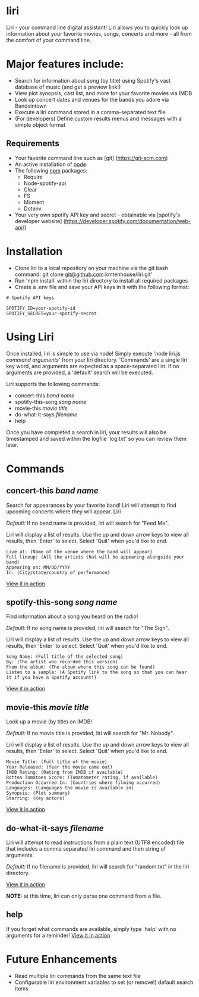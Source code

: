 # liri
Liri - your command line digital assistant!  Liri allows you to quickly look up information about your favorite movies, songs, concerts and more - all from the comfort of your command line.

# Major features include:
* Search for information about song (by title) using Spotify's vast database of music (and get a preview link!)
* View plot synopsis, cast list, and more for your favorite movies via IMDB
* Look up concert dates and venues for the bands you adore via Bandsintown
* Execute a liri command stored in a comma-separated text file
* (For developers) Define custom results menus and messages with a simple object format

## Requirements
* Your favorite command line such as [git] (https://git-scm.com)
* An active installation of [node](https://nodejs.org/en/)
* The following [npm](https://www.npmjs.com/) packages:
    * Require
    * Node-spotify-api
    * Clear
    * FS
    * Moment
    * Dotenv
* Your very own spotify API key and secret - obtainable via [spotify's developer website] (https://developer.spotify.com/documentation/web-api/)

# Installation
* Clone liri to a local repository on your machine via the git bash command: git clone git@github.com:kmtenhouse/liri.git'
* Run 'npm install' within the liri directory to install all required packages
* Create a .env file and save your API keys in it with the following format:
```
# Spotify API keys

SPOTIFY_ID=your-spotify-id
SPOTIFY_SECRET=your-spotify-secret
```

# Using Liri
Once installed, liri is simple to use via node!  Simply execute 'node liri.js _command arguments_' from your liri directory. 'Commands' are a single liri key word, and arguments are expected as a space-separated list. If no arguments are provided, a 'default' search will be executed.

Liri supports the following commands:
* concert-this _band name_ 
* spotify-this-song _song name_
* movie-this _movie title_
* do-what-it-says _filename_
* help 

Once you have completed a search in liri, your results will also be timestamped and saved within the logfile 'log.txt' so you can review them later.

# Commands
## concert-this _band name_ 
Search for appearances by your favorite band! Liri will attempt to find upcoming concerts where they will appear. Liri

*Default:* If no band name is provided, liri will search for "Feed Me". 

Liri will display a list of results. Use the up and down arrow keys to view all results, then 'Enter' to select. Select 'Quit' when you'd like to end.

```
Live at: (Name of the venue where the band will appear)
Full lineup: (All the artists that will be appearing alongside your band)
Appearing on: MM/DD/YYYY 
In: (City/state/country of performance)
```

[View it in action](https://drive.google.com/file/d/1Tqqu3S-6xRMZ0eso7WJ8pV0sgrhXZVN-/view)

## spotify-this-song _song name_
Find information about a song you heard on the radio! 

*Default:* If no song name is provided, liri will search for "The Sign".

Liri will display a list of results. Use the up and down arrow keys to view all results, then 'Enter' to select. Select 'Quit' when you'd like to end.

```
Song Name: (Full title of the selected song)
By: (The artist who recorded this version)
From the album: (The album where this song can be found)
Listen to a sample: (A Spotify link to the song so that you can hear it if you have a Spotify account!)
```

[View it in action](https://drive.google.com/file/d/1Tr2tr1CCoDQMl9K8YzqS0ZUeXm9rz1pe/view)

## movie-this _movie title_
Look up a movie (by title) on IMDB!

*Default:* If no movie title is provided, liri will search for "Mr. Nobody".

Liri will display a list of results. Use the up and down arrow keys to view all results, then 'Enter' to select. Select 'Quit' when you'd like to end.

```
Movie Title: (Full title of the movie)
Year Released: (Year the movie came out)
IMDB Rating: (Rating from IMDB if available)
Rotten Tomatoes Score: (Tomatometer rating, if available)
Production Occurred In: (Countries where filming occurred)
Languages: (Languages the movie is available in)
Synopsis: (Plot summary)
Starring: (Key actors)
```

[View it in action](https://drive.google.com/file/d/1jzFHNFzzJe-Cilk2lLa6XI8OBaJRZAna/view)

## do-what-it-says _filename_
Liri will attempt to read instructions from a plain text (UTF8 encoded) file that includes a comma separated liri command and then string of arguments.

*Default:* If no filename is provided, liri will search for "random.txt" in the liri directory.

[View it in action](https://drive.google.com/file/d/120YfmBkLmmXXGE0bmNJvYGZE5BTDfkEg/view)

**NOTE:** at this time, liri can only parse one command from a file.

## help
If you forget what commands are available, simply type 'help' with no arguments for a reminder!
[View it in action](https://drive.google.com/file/d/1Jw3F0zmWIqJo9Owb01g6n_cDMcfwfeUy/view)

# Future Enhancements
* Read multiple liri commands from the same text file
* Configurable liri environment variables to set (or remove!) default search items